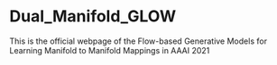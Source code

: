 # Dual_Manifold_GLOW
This is the official webpage of the Flow-based Generative Models for Learning Manifold to Manifold Mappings in AAAI 2021

